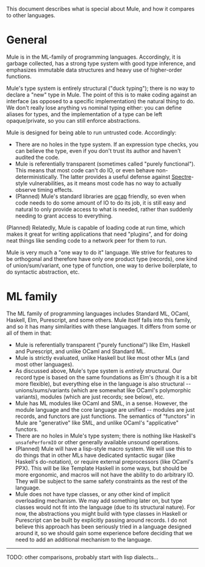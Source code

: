 This document describes what is special about Mule, and how it compares
to other languages.

# General

Mule is in the ML-family of programming languages. Accordingly, it
is garbage collected, has a strong type system with good type inference,
and emphasizes immutable data structures and heavy use of higher-order
functions.

Mule's type system is entirely structural ("duck typing"); there is no
way to declare a "new" type in Mule. The point of this is to make coding
against an interface (as opposed to a specific implementation) the
natural thing to do. We don't really lose anything vs nominal typing
either: you can define aliases for types, and the implementation of a
type can be left opaque/private, so you can still enforce abstractions.

Mule is designed for being able to run untrusted code. Accordingly:

* There are no holes in the type system. If an expression type checks,
  you can believe the type, even if you don't trust its author and
  haven't audited the code.
* Mule is referentially transparent (sometimes called "purely
  functional"). This means that most code can't do IO, or even behave
  non-deterministically. The latter provides a useful defense against
  [Spectre][spectre]-style vulnerabilities, as it means most code has no way
  to actually observe timing effects.
* (Planned) Mule's standard libraries are [ocap][ocap] friendly, so
  even when code needs to do some amount of IO to do its job, it is
  still easy and natural to only provide access to what is needed,
  rather than suddenly needing to grant access to everything.

(Planned) Relatedly, Mule is capable of loading code at run time, which
makes it great for writing applications that need "plugins", and for
doing neat things like sending code to a network peer for them to run.

Mule is very much a "one way to do it" language. We strive for
features to be orthogonal and therefore have only one product type
(records), one kind of union/sum/variant, one type of function, one
way to derive boilerplate, to do syntactic abstraction, etc.

# ML family

The ML family of programming languages includes Standard ML, OCaml,
Haskell, Elm, Purescript, and some others. Mule itself falls into this
family, and so it has many similarities with these languages. It differs
from some or all of them in that:

* Mule is referentially transparent ("purely functional") like Elm,
  Haskell and Purescript, and unlike OCaml and Standard ML.
* Mule is strictly evaluated, unlike Haskell but like most other MLs
  (and most other languages).
* As discussed above, Mule's type system is *entirely* structural.
  Our record type is based on the same foundations as Elm's (though it
  is a bit more flexible), but everything else in the language is also
  structural -- unions/sums/variants (which are somewhat like OCaml's
  polymorphic variants), modules (which are just records; see below),
  etc.
* Mule has ML modules like OCaml and SML, in a sense. However, the
  module language and the core language are unified -- modules are
  just records, and functors are just functions. The semantics of
  "functors" in Mule are "generative" like SML, and unlike OCaml's
  "applicative" functors.
* There are no holes in Mule's type system; there is nothing like
  Haskell's `unsafePerformIO` or other generally available unsound
  operations.
* (Planned) Mule will have a lisp-style macro system. We will use this
  to do things that in other MLs have dedicated syntactic sugar (like
  Haskell's do-notation), or require external preprocessors (like
  OCaml's PPX). This will be like Template Haskell in some ways, but
  should be more ergonomic, and macros will not have the ability to do
  arbitrary IO. They will be subject to the same safety constraints as
  the rest of the language.
* Mule does not have type classes, or any other kind of implicit
  overloading mechanism. We may add something later on, but type classes
  would not fit into the language (due to its structural nature). For
  now, the abstractions you might build with type classes in Haskell or
  Purescript can be built by explicitly passing around records. I do not
  believe this approach has been seriously tried in a language designed
  around it, so we should gain some experience before deciding that we
  need to add an additional mechanism to the language.

---

TODO: other comparisons, probably start with lisp dialects...

[ocap]: http://habitatchronicles.com/2017/05/what-are-capabilities/
[spectre]: https://en.wikipedia.org/wiki/Spectre_(security_vulnerability)
